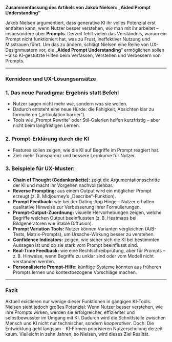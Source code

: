 **Zusammenfassung des Artikels von Jakob Nielsen: „Aided Prompt Understanding“**

Jakob Nielsen argumentiert, dass generative KI ihr volles Potenzial erst entfalten kann, wenn Nutzer besser verstehen, _wie_ man mit ihr arbeitet – insbesondere über **Prompts**. Derzeit fehlt vielen das Verständnis, warum ein Prompt nicht funktioniert hat, was zu Frust, ineffektiver Nutzung und Misstrauen führt. Um das zu ändern, schlägt Nielsen eine Reihe von UX-Designmustern vor, die „**Aided Prompt Understanding**“ ermöglichen sollen – also KI-gestützte Hilfen beim Verfassen, Verstehen und Verbessern von Prompts.

---

### **Kernideen und UX-Lösungsansätze**

### 1. **Das neue Paradigma: Ergebnis statt Befehl**

- Nutzer sagen nicht mehr _wie_, sondern _was_ sie wollen.
- Dadurch entsteht eine neue Hürde: die Fähigkeit, Absichten klar zu formulieren („articulation barrier“).
- Tools wie „Prompt Rewrite“ oder Stil-Galerien helfen kurzfristig – aber nicht beim langfristigen Lernen.

### 2. **Prompt-Erklärung durch die KI**

- Features sollen zeigen, wie die KI auf Begriffe im Prompt reagiert hat.
- Ziel: mehr Transparenz und bessere Lernkurve für Nutzer.

### 3. **Beispiele für UX-Muster:**

- **Chain of Thought (Gedankenkette):** zeigt die Argumentationsschritte der KI und macht ihr Vorgehen nachvollziehbar.
- **Reverse Prompting:** aus einem Output wird ein möglicher Prompt erzeugt (z. B. Midjourney’s „Describe“-Funktion).
- **Prompt Feedback:** wie bei der Dating-App Hinge – Nutzer erhalten qualitative Hinweise zur Verbesserung ihrer Formulierungen.
- **Prompt–Output-Zuordnung:** visuelle Hervorhebungen zeigen, welche Begriffe welchen Output beeinflussten (z. B. Heatmaps bei Bildgeneratoren wie Stable Diffusion).
- **Prompt Variation Tools:** Nutzer können Varianten vergleichen (A/B-Tests, Matrix-Prompts), um Ursache-Wirkung besser zu verstehen.
- **Confidence Indicators:** zeigen, wie sicher sich die KI bei bestimmten Aussagen ist und ob sie stark vom Prompt beeinflusst sind.
- **Real-Time Feedback:** wie eine Rechtschreibprüfung, aber für Prompts – z. B. Hinweise, wenn Begriffe zu unklar sind oder vom Modell nicht verstanden werden.
- **Personalisierte Prompt-Hilfe:** künftige Systeme könnten aus früheren Prompts lernen und kontextbezogene Vorschläge machen.

---

### **Fazit**

Aktuell existieren nur wenige dieser Funktionen in gängigen KI-Tools. Nielsen sieht jedoch großes Potenzial: Wenn Nutzer besser verstehen, wie ihre Prompts wirken, werden sie erfolgreicher, effizienter und selbstbewusster im Umgang mit KI. Dadurch wird die Schnittstelle zwischen Mensch und KI nicht nur technischer, sondern _kooperativer_. Doch: Die Entwicklung geht langsam – KI-Firmen priorisieren Nutzerschulung derzeit kaum. Vielleicht in zehn Jahren, so Nielsen, wird dieses Ziel Realität.